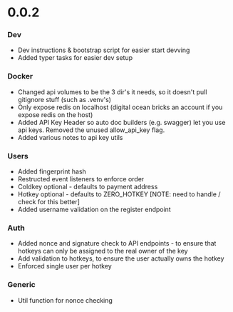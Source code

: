 
# 0.0.2

### Dev
- Dev instructions & bootstrap script for easier start devving
- Added typer tasks for easier dev setup


### Docker
- Changed api volumes to be the 3 dir's it needs, so it doesn't pull gitignore stuff (such as .venv's)
- Only expose redis on localhost (digital ocean bricks an account if you expose redis on the host)
- Added API Key Header so auto doc builders (e.g. swagger) let you use api keys. Removed the unused allow_api_key flag.
- Added various notes to api key utils

### Users
- Added fingerprint hash
- Restructed event listeners to enforce order
- Coldkey optional - defaults to payment address
- Hotkey optional - defaults to ZERO_HOTKEY [NOTE: need to handle / check for this better]
- Added username validation on the register endpoint

### Auth
- Added nonce and signature check to API endpoints - to ensure that hotkeys can only be assigned to the real owner of the key
- Add validation to hotkeys, to ensure the user actually owns the hotkey
- Enforced single user per hotkey


### Generic
- Util function for nonce checking